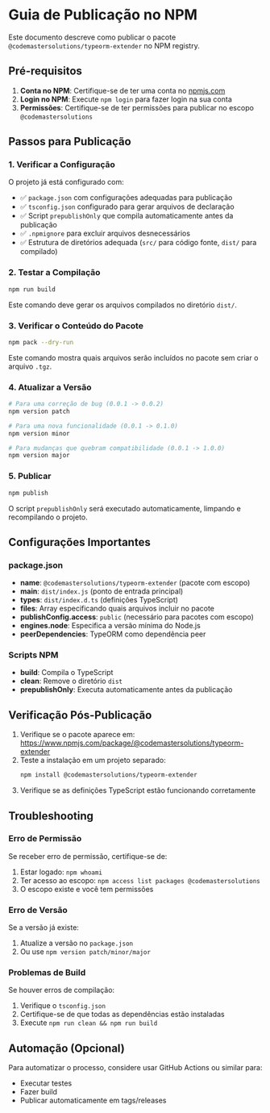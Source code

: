 # Guia de Publicação no NPM

Este documento descreve como publicar o pacote `@codemastersolutions/typeorm-extender` no NPM registry.

## Pré-requisitos

1. **Conta no NPM**: Certifique-se de ter uma conta no [npmjs.com](https://www.npmjs.com/)
2. **Login no NPM**: Execute `npm login` para fazer login na sua conta
3. **Permissões**: Certifique-se de ter permissões para publicar no escopo `@codemastersolutions`

## Passos para Publicação

### 1. Verificar a Configuração

O projeto já está configurado com:
- ✅ `package.json` com configurações adequadas para publicação
- ✅ `tsconfig.json` configurado para gerar arquivos de declaração
- ✅ Script `prepublishOnly` que compila automaticamente antes da publicação
- ✅ `.npmignore` para excluir arquivos desnecessários
- ✅ Estrutura de diretórios adequada (`src/` para código fonte, `dist/` para compilado)

### 2. Testar a Compilação

```bash
npm run build
```

Este comando deve gerar os arquivos compilados no diretório `dist/`.

### 3. Verificar o Conteúdo do Pacote

```bash
npm pack --dry-run
```

Este comando mostra quais arquivos serão incluídos no pacote sem criar o arquivo `.tgz`.

### 4. Atualizar a Versão

```bash
# Para uma correção de bug (0.0.1 -> 0.0.2)
npm version patch

# Para uma nova funcionalidade (0.0.1 -> 0.1.0)
npm version minor

# Para mudanças que quebram compatibilidade (0.0.1 -> 1.0.0)
npm version major
```

### 5. Publicar

```bash
npm publish
```

O script `prepublishOnly` será executado automaticamente, limpando e recompilando o projeto.

## Configurações Importantes

### package.json

- **name**: `@codemastersolutions/typeorm-extender` (pacote com escopo)
- **main**: `dist/index.js` (ponto de entrada principal)
- **types**: `dist/index.d.ts` (definições TypeScript)
- **files**: Array especificando quais arquivos incluir no pacote
- **publishConfig.access**: `public` (necessário para pacotes com escopo)
- **engines.node**: Especifica a versão mínima do Node.js
- **peerDependencies**: TypeORM como dependência peer

### Scripts NPM

- **build**: Compila o TypeScript
- **clean**: Remove o diretório `dist`
- **prepublishOnly**: Executa automaticamente antes da publicação

## Verificação Pós-Publicação

1. Verifique se o pacote aparece em: https://www.npmjs.com/package/@codemastersolutions/typeorm-extender
2. Teste a instalação em um projeto separado:
   ```bash
   npm install @codemastersolutions/typeorm-extender
   ```
3. Verifique se as definições TypeScript estão funcionando corretamente

## Troubleshooting

### Erro de Permissão

Se receber erro de permissão, certifique-se de:
1. Estar logado: `npm whoami`
2. Ter acesso ao escopo: `npm access list packages @codemastersolutions`
3. O escopo existe e você tem permissões

### Erro de Versão

Se a versão já existe:
1. Atualize a versão no `package.json`
2. Ou use `npm version patch/minor/major`

### Problemas de Build

Se houver erros de compilação:
1. Verifique o `tsconfig.json`
2. Certifique-se de que todas as dependências estão instaladas
3. Execute `npm run clean && npm run build`

## Automação (Opcional)

Para automatizar o processo, considere usar GitHub Actions ou similar para:
- Executar testes
- Fazer build
- Publicar automaticamente em tags/releases